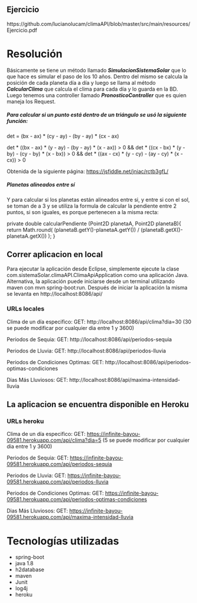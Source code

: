 <h2>Ejercicio</h2>
https://github.com/lucianolucam/climaAPI/blob/master/src/main/resources/Ejercicio.pdf

<h1>Resolución</h1>

Básicamente se tiene un método llamado ***SimulacionSistemaSolar*** que lo que hace es simular el paso de los 10 años. Dentro del mismo se calcula la posición de cada planeta día a día y luego se llama al método ***CalcularClima*** que calcula el clima para cada día y lo guarda en la BD.
Luego tenemos una controller llamado ***PronosticoController*** que es quien maneja los Request.


<h5>Para calcular si un punto está dentro de un triángulo se usó la siguiente función:</h5>

det = (bx - ax) * (cy - ay) - (by - ay) * (cx - ax)
	
det * ((bx - ax) * (y - ay) - (by - ay) * (x - ax)) > 0 &&
det * ((cx - bx) * (y - by) - (cy - by) * (x - bx)) > 0 &&
det * ((ax - cx) * (y - cy) - (ay - cy) * (x - cx)) > 0

Obtenida de la siguiente página:
https://jsfiddle.net/jniac/rctb3gfL/

<h5>Planetas alineados entre sí</h5>

Y para calcular si los planetas están alineados entre si, y entre si con el sol, se toman de a 3 y se utiliza la formula de calcular la pendiente entre 2 puntos, si son iguales, es porque pertenecen a la misma recta:

private double calcularPendiente (Point2D planetaA, Point2D planetaB){
    	return Math.round( (planetaB.getY()-planetaA.getY()) / (planetaB.getX()-planetaA.getX()) );
    }

<h2>Correr aplicacion en local</h2>

Para ejecutar la aplicación desde Eclipse, simplemente ejecute la clase com.sistemaSolar.climaAPI.ClimaApiApplication como una aplicación Java. 
Alternativa, la aplicación puede iniciarse desde un terminal utilizando maven con mvn spring-boot:run. Después de iniciar la aplicación la misma se levanta en http://localhost:8086/api/

<h3>URLs locales</h3>

Clima de un día especifico:
GET: http://localhost:8086/api/clima?dia=30 (30 se puede modificar por cualquier dia entre 1 y 3600)

Periodos de Sequia:
GET: http://localhost:8086/api/periodos-sequia

Periodos de Lluvia:
GET: http://localhost:8086/api/periodos-lluvia

Periodos de Condiciones Optimas:
GET: http://localhost:8086/api/periodos-optimas-condiciones

Dias Más Lluviosos:
GET: http://localhost:8086/api/maxima-intensidad-lluvia


<h2>La aplicacion se encuentra disponible en Heroku</h2>

<h3>URLs heroku</h3>

Clima de un día especifico:
GET: https://infinite-bayou-09581.herokuapp.com/api/clima?dia=5 (5 se puede modificar por cualquier dia entre 1 y 3600)

Periodos de Sequia:
GET: https://infinite-bayou-09581.herokuapp.com/api/periodos-sequia

Periodos de Lluvia:
GET: https://infinite-bayou-09581.herokuapp.com/api/periodos-lluvia

Periodos de Condiciones Optimas:
GET: https://infinite-bayou-09581.herokuapp.com/api/periodos-optimas-condiciones

Dias Más Lluviosos:
GET: https://infinite-bayou-09581.herokuapp.com/api/maxima-intensidad-lluvia

<h1>Tecnologías utilizadas</h1>

* spring-boot
* java 1.8
* h2database
* maven
* Junit
* log4j
* heroku
